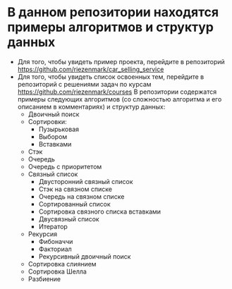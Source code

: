 # В данном репозитории находятся примеры алгоритмов и структур данных
- Для того, чтобы увидеть пример проекта, перейдите в репозиторий https://github.com/riezenmark/car_selling_service
- Для того, чтобы увидеть список освоенных тем, перейдите в репозиторий с решениями задач по курсам https://github.com/riezenmark/courses
В репозитории содержатся примеры следующих алгоритмов (со сложностью алгоритма и его описанием в комментариях) и структур данных:
  - Двоичный поиск
  - Сортировки:
    - Пузырьковая
    - Выбором
    - Вставками
  - Стэк
  - Очередь
  - Очередь с приоритетом
  - Связный список
    - Двусторонний связный список
    - Стэк на связном списке
    - Очередь на связном списке
    - Сортированный список
    - Сортировка связного списка вставками
    - Двусвязный список
    - Итератор
  - Рекурсия
    - Фибоначчи
    - Факториал
    - Рекурсивный двоичный поиск
  - Сортировка слиянием
  - Сортировка Шелла
  - Разбиение
    
